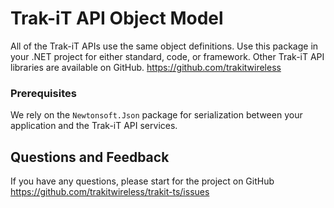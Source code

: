 # Trak-iT API Object Model

All of the Trak-iT APIs use the same object definitions.  Use this package in your .NET project for either standard, code, or framework.
Other Trak-iT API libraries are available on GitHub.
https://github.com/trakitwireless

### Prerequisites

We rely on the `Newtonsoft.Json` package for serialization between your application and the Trak-iT API services.

## Questions and Feedback

If you have any questions, please start for the project on GitHub
https://github.com/trakitwireless/trakit-ts/issues
